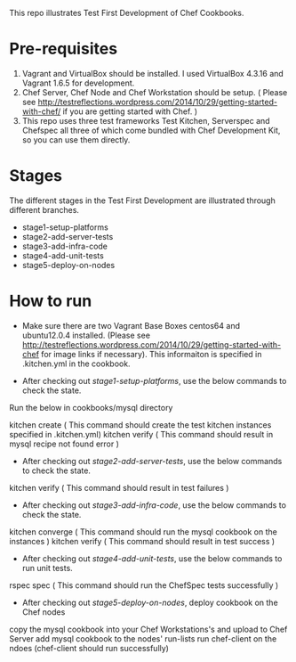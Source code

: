 This repo illustrates Test First Development of Chef Cookbooks.

Pre-requisites
==============

1. Vagrant and VirtualBox should be installed. I used VirtualBox 4.3.16 and Vagrant 1.6.5 for development.
2. Chef Server, Chef Node and Chef Workstation should be setup. ( Please see http://testreflections.wordpress.com/2014/10/29/getting-started-with-chef/ if you are getting started with Chef. )
3. This repo uses three test frameworks Test Kitchen, Serverspec and Chefspec all three of which come bundled with Chef Development Kit, so you can use them directly.

Stages
======

The different stages in the Test First Development are illustrated through different branches.

* stage1-setup-platforms
* stage2-add-server-tests
* stage3-add-infra-code
* stage4-add-unit-tests
* stage5-deploy-on-nodes

How to run
==========

* Make sure there are two Vagrant Base Boxes centos64 and ubuntu12.0.4 installed. (Please see http://testreflections.wordpress.com/2014/10/29/getting-started-with-chef for image links if necessary). This informaiton is specified in .kitchen.yml in the cookbook.

* After checking out *stage1-setup-platforms*, use the below commands to check the state.

Run the below in cookbooks/mysql directory

kitchen create ( This command should create the test kitchen instances specified in .kitchen.yml)
kitchen verify ( This command should result in mysql recipe not found error )

* After checking out *stage2-add-server-tests*, use the below commands to check the state.

kitchen verify ( This command should result in test failures )

* After checking out *stage3-add-infra-code*, use the below commands to check the state.

kitchen converge ( This command should run the mysql cookbook on the instances )
kitchen verify ( This command should result in test success )

* After checking out *stage4-add-unit-tests*, use the below commands to run unit tests.

rspec spec ( This command should run the ChefSpec tests successfully )

* After checking out *stage5-deploy-on-nodes*, deploy cookbook on the Chef nodes

copy the mysql cookbook into your Chef Workstations's and upload to Chef Server
add mysql cookbook to the nodes' run-lists
run chef-client on the ndoes (chef-client should run successfully)



